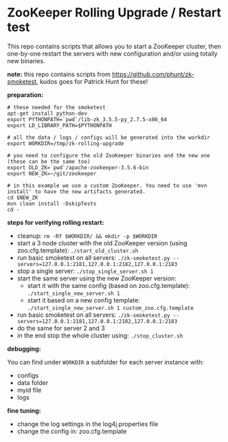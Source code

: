 # ZooKeeper Rolling Upgrade / Restart test

This repo contains scripts that allows you to start a ZooKeeper cluster, then one-by-one restart the servers with new configuration and/or using totally new binaries.

**note:** this repo contains scripts from https://github.com/phunt/zk-smoketest, kudos goes for Patrick Hunt for these!

**preparation:**
```
# these needed for the smoketest
apt-get install python-dev
export PYTHONPATH=`pwd`/lib-zk_3.5.5-py_2.7.5-x86_64 
export LD_LIBRARY_PATH=$PYTHONPATH

# all the data / logs / configs will be generated into the workdir
export WORKDIR=/tmp/zk-rolling-upgrade

# you need to configure the old ZooKeeper binaries and the new one (these can be the same too)
export OLD_ZK=`pwd`/apache-zookeeper-3.5.6-bin
export NEW_ZK=~/git/zookeeper

# in this example we use a custom ZooKeeper. You need to use 'mvn install' to have the new artifacts generated.
cd $NEW_ZK
mvn clean install -DskipTests
cd -
``` 

**steps for verifying rolling restart:**
- cleanup: `rm -Rf $WORKDIR/ && mkdir -p $WORKDIR`
- start a 3 node cluster with the old ZooKeeper version (using zoo.cfg.template): `./start_old_cluster.sh`
- run basic smoketest on all servers: `./zk-smoketest.py --servers=127.0.0.1:2181,127.0.0.1:2182,127.0.0.1:2183`
- stop a single server: `./stop_single_server.sh 1`
- start the same server using the new ZooKeeper version: 
  - start it with the same config (based on zoo.cfg.template): `./start_single_new_server.sh 1`
  - start it based on a new config template: `./start_single_new_server.sh 1 custom_zoo.cfg.template`
- run basic smoketest on all servers: `./zk-smoketest.py --servers=127.0.0.1:2181,127.0.0.1:2182,127.0.0.1:2183`
- do the same for server 2 and 3
- in the end stop the whole cluster using: `./stop_cluster.sh`

**debugging:**

You can find under `WORKDIR` a subfolder for each server instance with:
- configs
- data folder
- myid file
- logs

**fine tuning:**
- change the log settings in the log4j.properties file
- change the config in: zoo.cfg.template
